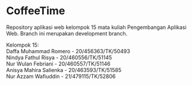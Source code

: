 # CoffeeTime
Repository aplikasi web kelompok 15 mata kuliah Pengembangan Aplikasi Web.
Branch ini merupakan development branch.

Kelompok 15:<br>
Daffa Muhammad Romero - 20/456363/TK/50493<br>
Nindya Fathul Risya - 20/460556/TK/51145<br>
Nur Wulan Febriani - 20/460557/TK/51146<br>
Anisya Mahira Salienka - 20/463593/TK/51585<br>
Nur Azzam Wafiuddin - 21/479115/TK/52806<br>